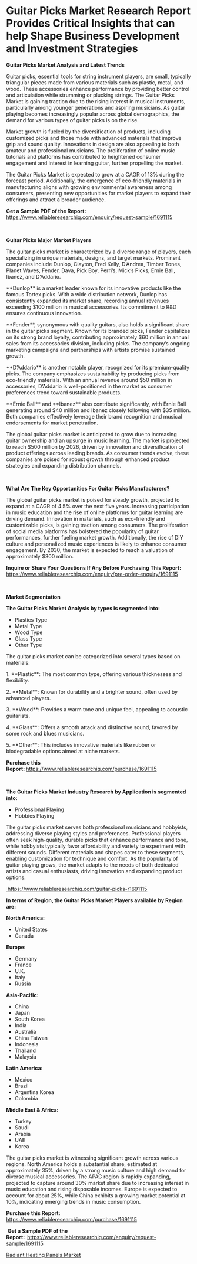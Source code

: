 <p><h1>Guitar Picks Market Research Report Provides Critical Insights that can help Shape Business Development and Investment Strategies</h1></p><p><strong>Guitar Picks Market Analysis and Latest Trends</strong></p>
<p><p>Guitar picks, essential tools for string instrument players, are small, typically triangular pieces made from various materials such as plastic, metal, and wood. These accessories enhance performance by providing better control and articulation while strumming or plucking strings. The Guitar Picks Market is gaining traction due to the rising interest in musical instruments, particularly among younger generations and aspiring musicians. As guitar playing becomes increasingly popular across global demographics, the demand for various types of guitar picks is on the rise.</p><p>Market growth is fueled by the diversification of products, including customized picks and those made with advanced materials that improve grip and sound quality. Innovations in design are also appealing to both amateur and professional musicians. The proliferation of online music tutorials and platforms has contributed to heightened consumer engagement and interest in learning guitar, further propelling the market.</p><p>The Guitar Picks Market is expected to grow at a CAGR of 13% during the forecast period. Additionally, the emergence of eco-friendly materials in manufacturing aligns with growing environmental awareness among consumers, presenting new opportunities for market players to expand their offerings and attract a broader audience.</p></p>
<p><strong>Get a Sample PDF of the Report:&nbsp;</strong> <a href="https://www.reliableresearchiq.com/enquiry/request-sample/1691115?utm_campaign=3171&utm_medium=2&utm_source=Github&utm_content=ia&utm_term=26032025&utm_id=guitar-picks">https://www.reliableresearchiq.com/enquiry/request-sample/1691115</a></p>
<p>&nbsp;</p>
<p><strong>Guitar Picks Major Market Players</strong></p>
<p><p>The guitar picks market is characterized by a diverse range of players, each specializing in unique materials, designs, and target markets. Prominent companies include Dunlop, Clayton, Fred Kelly, D’Andrea, Timber Tones, Planet Waves, Fender, Dava, Pick Boy, Perri’s, Mick’s Picks, Ernie Ball, Ibanez, and D’Addario.</p><p>**Dunlop** is a market leader known for its innovative products like the famous Tortex picks. With a wide distribution network, Dunlop has consistently expanded its market share, recording annual revenues exceeding $100 million in musical accessories. Its commitment to R&D ensures continuous innovation.</p><p>**Fender**, synonymous with quality guitars, also holds a significant share in the guitar picks segment. Known for its branded picks, Fender capitalizes on its strong brand loyalty, contributing approximately $60 million in annual sales from its accessories division, including picks. The company’s ongoing marketing campaigns and partnerships with artists promise sustained growth.</p><p>**D’Addario** is another notable player, recognized for its premium-quality picks. The company emphasizes sustainability by producing picks from eco-friendly materials. With an annual revenue around $50 million in accessories, D’Addario is well-positioned in the market as consumer preferences trend toward sustainable products.</p><p>**Ernie Ball** and **Ibanez** also contribute significantly, with Ernie Ball generating around $40 million and Ibanez closely following with $35 million. Both companies effectively leverage their brand recognition and musical endorsements for market penetration.</p><p>The global guitar picks market is anticipated to grow due to increasing guitar ownership and an upsurge in music learning. The market is projected to reach $500 million by 2026, driven by innovation and diversification of product offerings across leading brands. As consumer trends evolve, these companies are poised for robust growth through enhanced product strategies and expanding distribution channels.</p></p>
<p>&nbsp;</p>
<p><strong>What Are The Key Opportunities For Guitar Picks Manufacturers?</strong></p>
<p><p>The global guitar picks market is poised for steady growth, projected to expand at a CAGR of 4.5% over the next five years. Increasing participation in music education and the rise of online platforms for guitar learning are driving demand. Innovation in materials, such as eco-friendly and customizable picks, is gaining traction among consumers. The proliferation of social media platforms has bolstered the popularity of guitar performances, further fueling market growth. Additionally, the rise of DIY culture and personalized music experiences is likely to enhance consumer engagement. By 2030, the market is expected to reach a valuation of approximately $300 million.</p></p>
<p><strong>Inquire or Share Your Questions If Any Before Purchasing This Report:</strong> <a href="https://www.reliableresearchiq.com/enquiry/pre-order-enquiry/1691115?utm_campaign=3171&utm_medium=2&utm_source=Github&utm_content=ia&utm_term=26032025&utm_id=guitar-picks">https://www.reliableresearchiq.com/enquiry/pre-order-enquiry/1691115</a></p>
<p>&nbsp;</p>
<p><strong>Market Segmentation</strong></p>
<p><strong>The Guitar Picks Market Analysis by types is segmented into:</strong></p>
<p><ul><li>Plastics Type</li><li>Metal Type</li><li>Wood Type</li><li>Glass Type</li><li>Other Type</li></ul></p>
<p><p>The guitar picks market can be categorized into several types based on materials: </p><p>1. **Plastic**: The most common type, offering various thicknesses and flexibility.</p><p>2. **Metal**: Known for durability and a brighter sound, often used by advanced players.</p><p>3. **Wood**: Provides a warm tone and unique feel, appealing to acoustic guitarists.</p><p>4. **Glass**: Offers a smooth attack and distinctive sound, favored by some rock and blues musicians.</p><p>5. **Other**: This includes innovative materials like rubber or biodegradable options aimed at niche markets.</p></p>
<p><strong>Purchase this Report:&nbsp;</strong><a href="https://www.reliableresearchiq.com/purchase/1691115?utm_campaign=3171&utm_medium=2&utm_source=Github&utm_content=ia&utm_term=26032025&utm_id=guitar-picks">https://www.reliableresearchiq.com/purchase/1691115</a></p>
<p>&nbsp;</p>
<p><strong>The Guitar Picks Market Industry Research by Application is segmented into:</strong></p>
<p><ul><li>Professional Playing</li><li>Hobbies Playing</li></ul></p>
<p><p>The guitar picks market serves both professional musicians and hobbyists, addressing diverse playing styles and preferences. Professional players often seek high-quality, durable picks that enhance performance and tone, while hobbyists typically favor affordability and variety to experiment with different sounds. Different materials and shapes cater to these segments, enabling customization for technique and comfort. As the popularity of guitar playing grows, the market adapts to the needs of both dedicated artists and casual enthusiasts, driving innovation and expanding product options.</p></p>
<p><a href="https://www.reliableresearchiq.com/guitar-picks-r1691115?utm_campaign=3171&utm_medium=2&utm_source=Github&utm_content=ia&utm_term=26032025&utm_id=guitar-picks">&nbsp;https://www.reliableresearchiq.com/guitar-picks-r1691115</a></p>
<p><strong>In terms of Region, the Guitar Picks Market Players available by Region are:</strong></p>
<p>
    <p> <strong> North America: </strong>
        <ul>
            <li>United States</li>
            <li>Canada</li>
        </ul>
        </p> 
    <p> <strong> Europe: </strong>
        <ul>
            <li>Germany</li>
            <li>France</li>
            <li>U.K.</li>
            <li>Italy</li>
            <li>Russia</li>
        </ul>
        </p> 
    <p> <strong> Asia-Pacific: </strong>
        <ul>
            <li>China</li>
            <li>Japan</li>
            <li>South Korea</li>
            <li>India</li>
            <li>Australia</li>
            <li>China Taiwan</li>
            <li>Indonesia</li>
            <li>Thailand</li>
            <li>Malaysia</li>
        </ul>
        </p> 
    <p> <strong> Latin America: </strong>
        <ul>
            <li>Mexico</li>
            <li>Brazil</li>
            <li>Argentina Korea</li>
            <li>Colombia</li>
        </ul>
        </p> 
    <p> <strong> Middle East & Africa: </strong>
        <ul>
            <li>Turkey</li>
            <li>Saudi</li>
            <li>Arabia</li>
            <li>UAE</li>
            <li>Korea</li>
        </ul>
    </p>
    </p>
<p><p>The guitar picks market is witnessing significant growth across various regions. North America holds a substantial share, estimated at approximately 35%, driven by a strong music culture and high demand for diverse musical accessories. The APAC region is rapidly expanding, projected to capture around 30% market share due to increasing interest in music education and rising disposable incomes. Europe is expected to account for about 25%, while China exhibits a growing market potential at 10%, indicating emerging trends in music consumption.</p></p>
<p><strong>Purchase this Report: </strong><a href="https://www.reliableresearchiq.com/purchase/1691115?utm_campaign=3171&utm_medium=2&utm_source=Github&utm_content=ia&utm_term=26032025&utm_id=guitar-picks">https://www.reliableresearchiq.com/purchase/1691115</a></p>
<p>&nbsp;<strong>Get a Sample PDF of the Report:&nbsp;&nbsp;</strong><a href="https://www.reliableresearchiq.com/enquiry/request-sample/1691115?utm_campaign=3171&utm_medium=2&utm_source=Github&utm_content=ia&utm_term=26032025&utm_id=guitar-picks">https://www.reliableresearchiq.com/enquiry/request-sample/1691115</a></p>
<p><strong></strong></p>
<p><p><a href="https://github.com/arneslullapq/Market-Research-Report-List-1/blob/main/radiant-heating-panels-market.md?utm_campaign=3171&utm_medium=2&utm_source=Github&utm_content=ia&utm_term=26032025&utm_id=guitar-picks">Radiant Heating Panels Market</a></p></p>